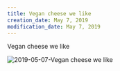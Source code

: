 ```yaml
---
title: Vegan cheese we like
creation_date: May 7, 2019
modification_date: May 7, 2019
---
```



Vegan cheese we like 

![2019-05-07-Vegan cheese we like](images/2019-05-07-Vegan%20cheese%20we%20like.jpeg)

